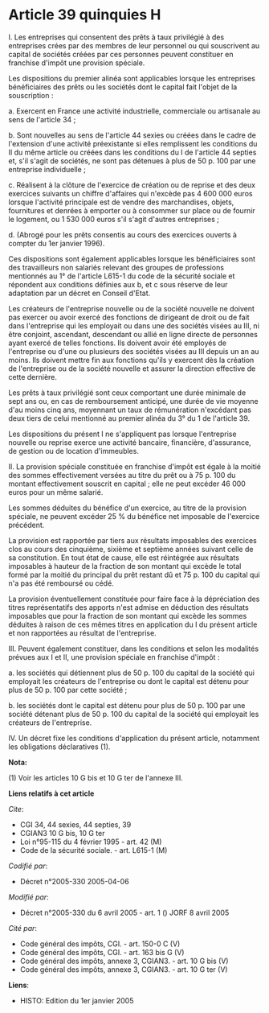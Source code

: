 # Article 39 quinquies H

I. Les entreprises qui consentent des prêts à taux privilégié à des entreprises crées par des membres de leur personnel ou
qui souscrivent au capital de sociétés créées par ces personnes peuvent constituer en franchise d'impôt une provision
spéciale.

Les dispositions du premier alinéa sont applicables lorsque les entreprises bénéficiaires des prêts ou les sociétés dont le
capital fait l'objet de la souscription :

a. Exercent en France une activité industrielle, commerciale ou artisanale au sens de l'article 34 ;

b. Sont nouvelles au sens de l'article 44 sexies ou créées dans le cadre de l'extension d'une activité préexistante si elles
remplissent les conditions du II du même article ou créées dans les conditions du I de l'article 44 septies et, s'il s'agit
de sociétés, ne sont pas détenues à plus de 50 p. 100 par une entreprise individuelle ;

c. Réalisent à la clôture de l'exercice de création ou de reprise et des deux exercices suivants un chiffre d'affaires qui
n'excède pas 4 600 000 euros lorsque l'activité principale est de vendre des marchandises, objets, fournitures et denrées à
emporter ou à consommer sur place ou de fournir le logement, ou 1 530 000 euros s'il s'agit d'autres entreprises ;

d. (Abrogé pour les prêts consentis au cours des exercices ouverts à compter du 1er janvier 1996).

Ces dispositions sont également applicables lorsque les bénéficiaires sont des travailleurs non salariés relevant des groupes
de professions mentionnés au 1° de l'article L615-1 du code de la sécurité sociale et répondent aux conditions définies aux
b, et c sous réserve de leur adaptation par un décret en Conseil d'Etat.

Les créateurs de l'entreprise nouvelle ou de la société nouvelle ne doivent pas exercer ou avoir exercé des fonctions de
dirigeant de droit ou de fait dans l'entreprise qui les employait ou dans une des sociétés visées au III, ni être conjoint,
ascendant, descendant ou allié en ligne directe de personnes ayant exercé de telles fonctions. Ils doivent avoir été employés
de l'entreprise ou d'une ou plusieurs des sociétés visées au III depuis un an au moins. Ils doivent mettre fin aux fonctions
qu'ils y exercent dès la création de l'entreprise ou de la société nouvelle et assurer la direction effective de cette
dernière.

Les prêts à taux privilégié sont ceux comportant une durée minimale de sept ans ou, en cas de remboursement anticipé, une
durée de vie moyenne d'au moins cinq ans, moyennant un taux de rémunération n'excédant pas deux tiers de celui mentionné au
premier alinéa du 3° du 1 de l'article 39.

Les dispositions du présent I ne s'appliquent pas lorsque l'entreprise nouvelle ou reprise exerce une activité bancaire,
financière, d'assurance, de gestion ou de location d'immeubles.

II. La provision spéciale constituée en franchise d'impôt est égale à la moitié des sommes effectivement versées au titre du
prêt ou à 75 p. 100 du montant effectivement souscrit en capital ; elle ne peut excéder 46 000 euros pour un même salarié.

Les sommes déduites du bénéfice d'un exercice, au titre de la provision spéciale, ne peuvent excéder 25 % du bénéfice net
imposable de l'exercice précédent.

La provision est rapportée par tiers aux résultats imposables des exercices clos au cours des cinquième, sixième et septième
années suivant celle de sa constitution. En tout état de cause, elle est réintégrée aux résultats imposables à hauteur de la
fraction de son montant qui excède le total formé par la moitié du principal du prêt restant dû et 75 p. 100 du capital qui
n'a pas été remboursé ou cédé.

La provision éventuellement constituée pour faire face à la dépréciation des titres représentatifs des apports n'est admise
en déduction des résultats imposables que pour la fraction de son montant qui excède les sommes déduites à raison de ces
mêmes titres en application du I du présent article et non rapportées au résultat de l'entreprise.

III. Peuvent également constituer, dans les conditions et selon les modalités prévues aux I et II, une provision spéciale en
franchise d'impôt :

a. les sociétés qui détiennent plus de 50 p. 100 du capital de la société qui employait les créateurs de l'entreprise ou dont
le capital est détenu pour plus de 50 p. 100 par cette société ;

b. les sociétés dont le capital est détenu pour plus de 50 p. 100 par une société détenant plus de 50 p. 100 du capital de la
société qui employait les créateurs de l'entreprise.

IV. Un décret fixe les conditions d'application du présent article, notamment les obligations déclaratives (1).

**Nota:**

(1) Voir les articles 10 G bis et 10 G ter de l'annexe III.

**Liens relatifs à cet article**

_Cite_:

  - CGI 34, 44 sexies, 44 septies, 39
  - CGIAN3 10 G bis, 10 G ter
  - Loi n°95-115 du 4 février 1995 - art. 42 (M)
  - Code de la sécurité sociale. - art. L615-1 (M)

_Codifié par_:

  - Décret n°2005-330 2005-04-06

_Modifié par_:

  - Décret n°2005-330 du 6 avril 2005 - art. 1 () JORF 8 avril 2005

_Cité par_:

  - Code général des impôts, CGI. - art. 150-0 C (V)
  - Code général des impôts, CGI. - art. 163 bis G (V)
  - Code général des impôts, annexe 3, CGIAN3. - art. 10 G bis (V)
  - Code général des impôts, annexe 3, CGIAN3. - art. 10 G ter (V)

**Liens**:

  - HISTO: Edition du 1er janvier 2005
